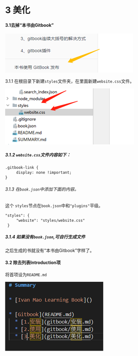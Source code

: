 # 3 美化

#### 3.1去掉“本书由Gitbook”

![](./images/3.jpg)

3.1.1 在根目录下新建`styles`文件夹，在里面新建`website.css`文件。

![](./images/4.jpg)

##### 3.1.2 `website.css`文件内容如下：

```
.gitbook-link {
     display: none !important;
}
```

###### 3.1.3 在`book.json`中添加下面的内容。

这个 `styles`节点在`book.json`中和`"plugins"`平级。

```
"styles": {
     "website": "styles/website.css"
 }
```
##### 3.1.4 如果没有`book.json`,可自行生成文件

之后生成的书就没有“本书由Gitbook”字样了。

#### 3.2 除去列表Introduction项

将首项设为`README.md`

![](.\images\5.png)
